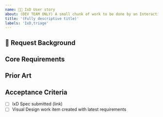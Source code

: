 ```yaml
---
name: 🧑‍🎨 IxD User story
about: (DEV TEAM ONLY) A small chunk of work to be done by an Interaction Designer
title: '(Fully descriptive title)'
labels: 'IxD,triage'
---
```


<!-- Ensure the title can be understood without the parent item's context, e.g. "nimble-datepicker Interaction Design" rather than just "Interaction Design" -->

## 📌 Request Background

<!-- A short description of the request and requester. E.g. Who is the client and how do they expect to use the component? -->

## Core Requirements

<!-- Outline the essential requirements of the component. E.g. For a date picker… 

- User must to be able to specify a _specific date_ for use in filter query
- User should not be able to specify an invalid date
- User must be able to enter date with keyboard interaction alone
- … -->

## Prior Art

<!-- Provide an overview of other common implementations of this component. What does FAST provide out of the box? Material, AzDO, [others](https://storybook.js.org/showcase)?

| Design System | Positives | Negatives |
|---------------|-----------|-----------|
| FAST          | …         | …         |
| Material      | …         | …         | -->

## Acceptance Criteria

- [ ] IxD Spec submitted (link)
- [ ] Visual Design work item created with latest requirements